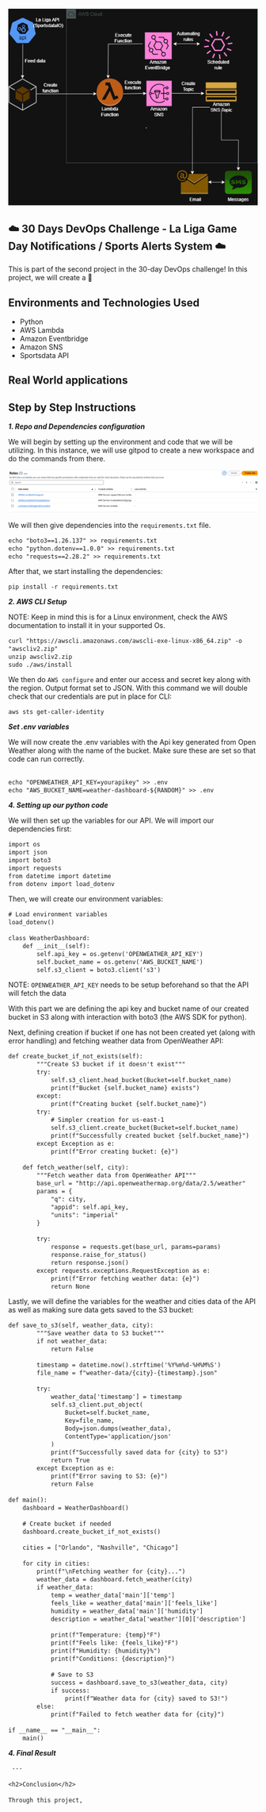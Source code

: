 <p align="center">
  <img src="assets/diagram.png" 
</p>
  
## ☁️ 30 Days DevOps Challenge - La Liga Game Day Notifications / Sports Alerts System  ☁️

This is part of the second project in the 30-day DevOps challenge!
In this project, we will create a  🌟


<h2>Environments and Technologies Used</h2>

  - Python
  - AWS Lambda
  - Amazon Eventbridge
  - Amazon SNS
  - Sportsdata API



  
<h2>Real World applications</h2>  





<h2>Step by Step Instructions</h2>

***1. Repo and Dependencies configuration***

We will begin by setting up the environment and code that we will be utilizing. In this instance, we will use gitpod to create a new workspace and do the commands from there.

   ![image](/assets/image1.png)

We will then give dependencies into the `requirements.txt` file.

```
echo "boto3==1.26.137" >> requirements.txt
echo "python.dotenv==1.0.0" >> requirements.txt
echo "requests==2.28.2" >> requirements.txt
```
After that, we start installing the dependencies:

```
pip install -r requirements.txt
```

***2. AWS CLI Setup***

NOTE: Keep in mind this is for a Linux environment, check the AWS documentation to install it in your supported Os.

   ```
   curl "https://awscli.amazonaws.com/awscli-exe-linux-x86_64.zip" -o "awscliv2.zip"
unzip awscliv2.zip
sudo ./aws/install
```
We then do `AWS configure` and enter our access and secret key along with the region. Output format set to JSON. With this command we will double check that our credentials are put in place for CLI:

```
aws sts get-caller-identity
```

***Set .env variables***

We will now create the .env variables with the Api key generated from Open Weather along with the name of the bucket. Make sure these are set so that code can run correctly.


```

echo "OPENWEATHER_API_KEY=yourapikey" >> .env
echo "AWS_BUCKET_NAME=weather-dashboard-${RANDOM}" >> .env

```

***4. Setting up our python code***

We will then set up the variables for our API. We will import our dependencies first:

```
import os
import json
import boto3
import requests
from datetime import datetime
from dotenv import load_dotenv
```

Then, we will create our environment variables:

```
# Load environment variables
load_dotenv()

class WeatherDashboard:
    def __init__(self):
        self.api_key = os.getenv('OPENWEATHER_API_KEY')
        self.bucket_name = os.getenv('AWS_BUCKET_NAME')
        self.s3_client = boto3.client('s3')
```
NOTE: `OPENWEATHER_API_KEY` needs to be setup beforehand so that the API will fetch the data

With this part we are defining the api key and bucket name of our created bucket in S3 along with interaction with boto3 (the AWS SDK for python).

Next, defining creation if bucket if one has not been created yet (along with error handling) and fetching weather data from OpenWeather API:

```
def create_bucket_if_not_exists(self):
        """Create S3 bucket if it doesn't exist"""
        try:
            self.s3_client.head_bucket(Bucket=self.bucket_name)
            print(f"Bucket {self.bucket_name} exists")
        except:
            print(f"Creating bucket {self.bucket_name}")
        try:
            # Simpler creation for us-east-1
            self.s3_client.create_bucket(Bucket=self.bucket_name)
            print(f"Successfully created bucket {self.bucket_name}")
        except Exception as e:
            print(f"Error creating bucket: {e}")

    def fetch_weather(self, city):
        """Fetch weather data from OpenWeather API"""
        base_url = "http://api.openweathermap.org/data/2.5/weather"
        params = {
            "q": city,
            "appid": self.api_key,
            "units": "imperial"
        }
        
        try:
            response = requests.get(base_url, params=params)
            response.raise_for_status()
            return response.json()
        except requests.exceptions.RequestException as e:
            print(f"Error fetching weather data: {e}")
            return None
```

Lastly, we will define the variables for the weather and cities data of the API as well as making sure data gets saved to the S3 bucket:

```
def save_to_s3(self, weather_data, city):
        """Save weather data to S3 bucket"""
        if not weather_data:
            return False
            
        timestamp = datetime.now().strftime('%Y%m%d-%H%M%S')
        file_name = f"weather-data/{city}-{timestamp}.json"
        
        try:
            weather_data['timestamp'] = timestamp
            self.s3_client.put_object(
                Bucket=self.bucket_name,
                Key=file_name,
                Body=json.dumps(weather_data),
                ContentType='application/json'
            )
            print(f"Successfully saved data for {city} to S3")
            return True
        except Exception as e:
            print(f"Error saving to S3: {e}")
            return False

def main():
    dashboard = WeatherDashboard()
    
    # Create bucket if needed
    dashboard.create_bucket_if_not_exists()
    
    cities = ["Orlando", "Nashville", "Chicago"]
    
    for city in cities:
        print(f"\nFetching weather for {city}...")
        weather_data = dashboard.fetch_weather(city)
        if weather_data:
            temp = weather_data['main']['temp']
            feels_like = weather_data['main']['feels_like']
            humidity = weather_data['main']['humidity']
            description = weather_data['weather'][0]['description']
            
            print(f"Temperature: {temp}°F")
            print(f"Feels like: {feels_like}°F")
            print(f"Humidity: {humidity}%")
            print(f"Conditions: {description}")
            
            # Save to S3
            success = dashboard.save_to_s3(weather_data, city)
            if success:
                print(f"Weather data for {city} saved to S3!")
        else:
            print(f"Failed to fetch weather data for {city}")

if __name__ == "__main__":
    main()
```

***4. Final Result***



```
 ---

<h2>Conclusion</h2>

Through this project, 
